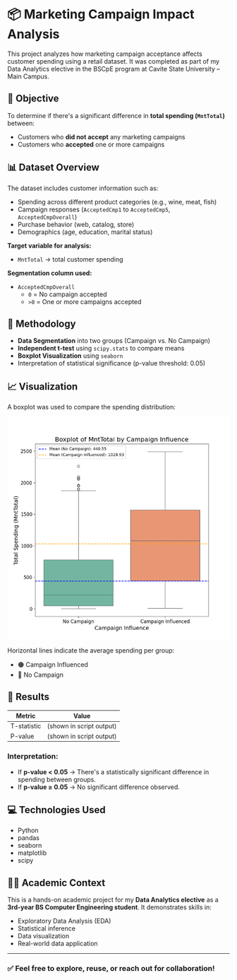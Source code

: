 # 📦 Marketing Campaign Impact Analysis

This project analyzes how marketing campaign acceptance affects customer spending using a retail dataset. It was completed as part of my Data Analytics elective in the BSCpE program at Cavite State University – Main Campus.

## 🎯 Objective

To determine if there's a significant difference in **total spending (`MntTotal`)** between:
- Customers who **did not accept** any marketing campaigns
- Customers who **accepted** one or more campaigns

## 📊 Dataset Overview

The dataset includes customer information such as:
- Spending across different product categories (e.g., wine, meat, fish)
- Campaign responses (`AcceptedCmp1` to `AcceptedCmp5`, `AcceptedCmpOverall`)
- Purchase behavior (web, catalog, store)
- Demographics (age, education, marital status)

**Target variable for analysis:**  
- `MntTotal` → total customer spending

**Segmentation column used:**  
- `AcceptedCmpOverall`  
  - `0` = No campaign accepted  
  - `>0` = One or more campaigns accepted

## 🔬 Methodology

- **Data Segmentation** into two groups (Campaign vs. No Campaign)
- **Independent t-test** using `scipy.stats` to compare means
- **Boxplot Visualization** using `seaborn`
- Interpretation of statistical significance (p-value threshold: 0.05)

## 📈 Visualization

A boxplot was used to compare the spending distribution:

![Boxplot](output/boxplot_campaign_spending.png)

Horizontal lines indicate the average spending per group:
- 🟠 Campaign Influenced
- 🔵 No Campaign

## 🧪 Results

| Metric | Value |
|--------|-------|
| T-statistic | (shown in script output) |
| P-value     | (shown in script output) |

### Interpretation:
- If **p-value < 0.05** → There's a statistically significant difference in spending between groups.
- If **p-value ≥ 0.05** → No significant difference observed.

## 💻 Technologies Used

- Python
- pandas
- seaborn
- matplotlib
- scipy

## 🧑‍🎓 Academic Context

This is a hands-on academic project for my **Data Analytics elective** as a **3rd-year BS Computer Engineering student**. It demonstrates skills in:

- Exploratory Data Analysis (EDA)
- Statistical inference
- Data visualization
- Real-world data application

---

### ✅ Feel free to explore, reuse, or reach out for collaboration!

